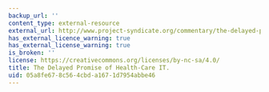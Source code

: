 ```yaml
---
backup_url: ''
content_type: external-resource
external_url: http://www.project-syndicate.org/commentary/the-delayed-promise-of-health-care-it-by-art-kellermann-and-spencer-jones
has_external_licence_warning: true
has_external_license_warning: true
is_broken: ''
license: https://creativecommons.org/licenses/by-nc-sa/4.0/
title: The Delayed Promise of Health-Care IT.
uid: 05a8fe67-8c56-4cbd-a167-1d7954abbe46
---
```

